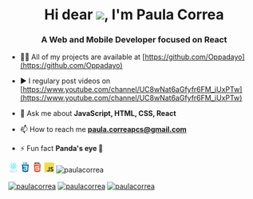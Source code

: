 <h1 align="center">Hi dear <img src="https://raw.githubusercontent.com/kaueMarques/kaueMarques/master/hi.gif" width="30px">, I'm Paula Correa</h1>
<h3 align="center">A Web and Mobile Developer focused on React</h3>


- 👨‍💻 All of my projects are available at [https://github.com/Oppadayo](https://github.com/Oppadayo)

- ▶️ I regulary post videos on [https://www.youtube.com/channel/UC8wNat6aGfyfr6FM_iUxPTw](https://www.youtube.com/channel/UC8wNat6aGfyfr6FM_iUxPTw)

- 💬 Ask me about **JavaScript, HTML, CSS, React**

- 📫 How to reach me **paula.correapcs@gmail.com**

- ⚡ Fun fact **Panda's eye 🐼**

<p align="left">
<img src="https://raw.githubusercontent.com/devicons/devicon/master/icons/react/react-original-wordmark.svg" alt="react" width="20" height="20"/>
<img src="https://raw.githubusercontent.com/devicons/devicon/master/icons/css3/css3-plain-wordmark.svg" alt="css3"  width="20" height="20"/>
<img src="https://raw.githubusercontent.com/devicons/devicon/master/icons/html5/html5-original-wordmark.svg" alt="html5"  width="20" height="20"/>
<img src="https://raw.githubusercontent.com/devicons/devicon/master/icons/javascript/javascript-original.svg" alt="javascript" width="20" height="20"/>
<img src="https://github-readme-stats.vercel.app/api?username=Oppadayo&show_icons=true" alt="paulacorrea"/> 
</p>

<p align="center">

<a href="https://twitter.com/PaulaCorreaSil1" target="blank"><img align="center" src="https://cdn.jsdelivr.net/npm/simple-icons@3.0.1/icons/twitter.svg" alt="paulacorrea" height="20" width="20" /></a>
<a href="https://www.linkedin.com/in/paula-correa-a4b13020a/" target="blank"><img align="center" src="https://cdn.jsdelivr.net/npm/simple-icons@3.0.1/icons/linkedin.svg" alt="paulacorrea" height="20" width="20" /></a>
<a href="https://www.instagram.com/pclhama/" target="blank"><img align="center" src="https://cdn.jsdelivr.net/npm/simple-icons@3.0.1/icons/instagram.svg" alt="paulacorrea" height="20" width="20" /></a>
</p>

<!--
Here are some ideas to get you started:

- 🔭 I’m currently working on ...
- 🌱 I’m currently learning ...
- 👯 I’m looking to collaborate on ...
- 🤔 I’m looking for help with ...
- 💬 Ask me about ...
- 📫 How to reach me: ...
- 😄 Pronouns: ...
- ⚡ Fun fact: ...
-->
